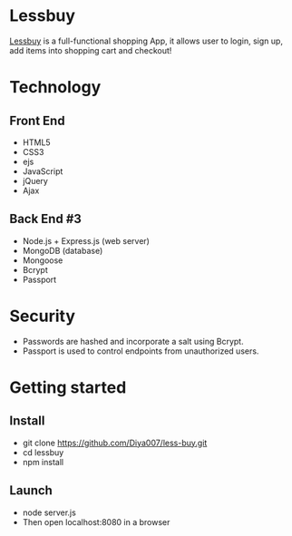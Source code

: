 # Lessbuy #
[Lessbuy](https://lessbuy.herokuapp.com/) is a full-functional shopping App, it allows user to login, sign up, add items into shopping cart and checkout!

# Technology #
## Front End ##
- HTML5
- CSS3
- ejs
- JavaScript
- jQuery
- Ajax
## Back End #3
- Node.js + Express.js (web server)
- MongoDB (database)
- Mongoose
- Bcrypt
- Passport

# Security #
- Passwords are hashed and incorporate a salt using Bcrypt.
- Passport is used to control endpoints from unauthorized users.

# Getting started #
## Install ##
- git clone https://github.com/Diya007/less-buy.git
- cd lessbuy
- npm install
## Launch ##
- node server.js
- Then open localhost:8080 in a browser






